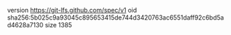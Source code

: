 version https://git-lfs.github.com/spec/v1
oid sha256:5b025c9a93045c895653415de744d3420763ac6551daff92c6bd5ad4628a7130
size 1385

